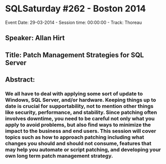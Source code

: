 # SQLSaturday #262 - Boston 2014
Event Date: 29-03-2014 - Session time: 00:00:00 - Track: Thoreau
## Speaker: Allan Hirt
## Title: Patch Management Strategies for SQL Server
## Abstract:
### We all have to deal with applying some sort of update to Windows, SQL Server, and/or hardware. Keeping things up to date is crucial for supportability, not to mention other things like security, performance, and stability. Since patching often involves downtime, you need to be careful not only what you apply to avoid problems, but also find ways to minimize the impact to the business and end users. This session will cover topics such as how to approach patching including what changes you should and should not consume, features that may help you automate or script patching, and developing your own long term patch management strategy.
